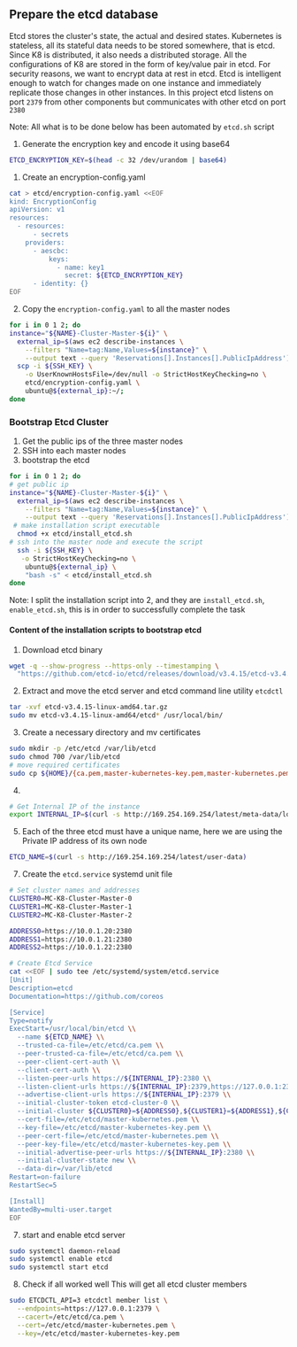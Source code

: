 ## Prepare the etcd database
Etcd stores the cluster's state, the actual and desired states.
Kubernetes is stateless, all its stateful data needs to be stored somewhere, that is etcd.
Since K8 is distributed, it also needs a distributed storage.
All the configurations of K8 are stored in the form of key/value pair in etcd.
For security reasons, we want to encrypt data at rest in etcd.
Etcd is intelligent enough to watch for changes made on one instance and immediately replicate those changes in other instances.
In this project etcd listens on port `2379` from other components but communicates with other etcd on port `2380`

Note: All what is to be done below has been automated by `etcd.sh` script

1. Generate the encryption key and encode it using base64
```bash
ETCD_ENCRYPTION_KEY=$(head -c 32 /dev/urandom | base64)
```

1. Create an encryption-config.yaml
```bash
cat > etcd/encryption-config.yaml <<EOF
kind: EncryptionConfig
apiVersion: v1
resources:
  - resources:
      - secrets
    providers:
      - aescbc:
          keys:
            - name: key1
              secret: ${ETCD_ENCRYPTION_KEY}
      - identity: {}
EOF
```

2. Copy the `encryption-config.yaml` to all the master nodes
```bash
for i in 0 1 2; do
instance="${NAME}-Cluster-Master-${i}" \
  external_ip=$(aws ec2 describe-instances \
    --filters "Name=tag:Name,Values=${instance}" \
    --output text --query 'Reservations[].Instances[].PublicIpAddress')
  scp -i ${SSH_KEY} \
    -o UserKnownHostsFile=/dev/null -o StrictHostKeyChecking=no \
    etcd/encryption-config.yaml \
    ubuntu@${external_ip}:~/;
done
```

### Bootstrap Etcd Cluster
1. Get the public ips of the three master nodes
2. SSH into each master nodes
3. bootstrap the etcd

```bash
for i in 0 1 2; do
# get public ip  
instance="${NAME}-Cluster-Master-${i}" \
  external_ip=$(aws ec2 describe-instances \
    --filters "Name=tag:Name,Values=${instance}" \
    --output text --query 'Reservations[].Instances[].PublicIpAddress')
 # make installation script executable   
  chmod +x etcd/install_etcd.sh
# ssh into the master node and execute the script  
  ssh -i ${SSH_KEY} \
   -o StrictHostKeyChecking=no \
    ubuntu@${external_ip} \
    "bash -s" < etcd/install_etcd.sh
done
```
Note: I split the installation script into 2, and they are `install_etcd.sh`, `enable_etcd.sh`, this is in order to successfully complete the task

#### Content of the installation scripts to bootstrap etcd
1. Download etcd binary
```bash
wget -q --show-progress --https-only --timestamping \
  "https://github.com/etcd-io/etcd/releases/download/v3.4.15/etcd-v3.4.15-linux-amd64.tar.gz"
```

2. Extract and move the etcd server and etcd command line utility `etcdctl`
```bash
tar -xvf etcd-v3.4.15-linux-amd64.tar.gz
sudo mv etcd-v3.4.15-linux-amd64/etcd* /usr/local/bin/
```

3. Create a necessary directory and mv certificates
```bash
sudo mkdir -p /etc/etcd /var/lib/etcd
sudo chmod 700 /var/lib/etcd
# move required certificates
sudo cp ${HOME}/{ca.pem,master-kubernetes-key.pem,master-kubernetes.pem} /etc/etcd/
```

4. 
```bash
# Get Internal IP of the instance
export INTERNAL_IP=$(curl -s http://169.254.169.254/latest/meta-data/local-ipv4)
```

5. Each of the three etcd must have a unique name, here we are using the Private IP address of its own node
```bash
ETCD_NAME=$(curl -s http://169.254.169.254/latest/user-data)
```

7. Create the `etcd.service` systemd unit file
```bash
# Set cluster names and addresses
CLUSTER0=MC-K8-Cluster-Master-0
CLUSTER1=MC-K8-Cluster-Master-1
CLUSTER2=MC-K8-Cluster-Master-2

ADDRESS0=https://10.0.1.20:2380
ADDRESS1=https://10.0.1.21:2380
ADDRESS2=https://10.0.1.22:2380

# Create Etcd Service
cat <<EOF | sudo tee /etc/systemd/system/etcd.service
[Unit]
Description=etcd
Documentation=https://github.com/coreos

[Service]
Type=notify
ExecStart=/usr/local/bin/etcd \\
  --name ${ETCD_NAME} \\
  --trusted-ca-file=/etc/etcd/ca.pem \\
  --peer-trusted-ca-file=/etc/etcd/ca.pem \\
  --peer-client-cert-auth \\
  --client-cert-auth \\
  --listen-peer-urls https://${INTERNAL_IP}:2380 \\
  --listen-client-urls https://${INTERNAL_IP}:2379,https://127.0.0.1:2379 \\
  --advertise-client-urls https://${INTERNAL_IP}:2379 \\
  --initial-cluster-token etcd-cluster-0 \\
  --initial-cluster ${CLUSTER0}=${ADDRESS0},${CLUSTER1}=${ADDRESS1},${CLUSTER2}=${ADDRESS2} \\
  --cert-file=/etc/etcd/master-kubernetes.pem \\
  --key-file=/etc/etcd/master-kubernetes-key.pem \\
  --peer-cert-file=/etc/etcd/master-kubernetes.pem \\
  --peer-key-file=/etc/etcd/master-kubernetes-key.pem \\
  --initial-advertise-peer-urls https://${INTERNAL_IP}:2380 \\
  --initial-cluster-state new \\
  --data-dir=/var/lib/etcd
Restart=on-failure
RestartSec=5

[Install]
WantedBy=multi-user.target
EOF
```

7. start and enable etcd server
```bash
sudo systemctl daemon-reload
sudo systemctl enable etcd
sudo systemctl start etcd
```

8. Check if all worked well
This will get all etcd cluster members
```bash
sudo ETCDCTL_API=3 etcdctl member list \
  --endpoints=https://127.0.0.1:2379 \
  --cacert=/etc/etcd/ca.pem \
  --cert=/etc/etcd/master-kubernetes.pem \
  --key=/etc/etcd/master-kubernetes-key.pem
```
